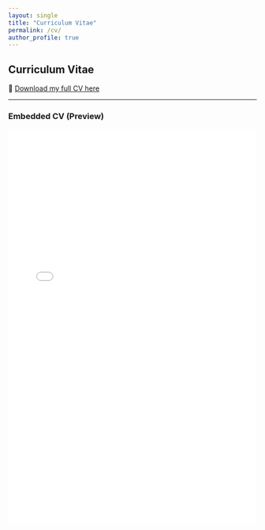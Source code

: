 ```yaml
---
layout: single
title: "Curriculum Vitae"
permalink: /cv/
author_profile: true
---
```


## Curriculum Vitae

📄 [Download my full CV here](/files/Jing_Gan_CV.pdf)

---

### Embedded CV (Preview)

<embed src="/files/Jing_Gan_CV.pdf" type="application/pdf" width="100%" height="800px" />

